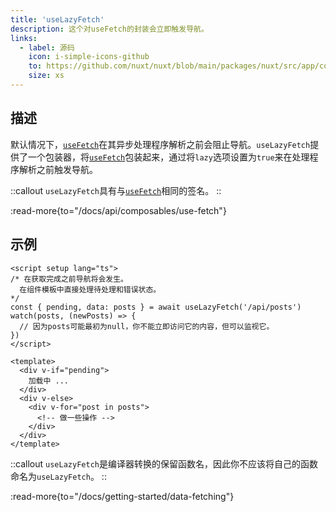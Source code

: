 ```yaml
---
title: 'useLazyFetch'
description: 这个对useFetch的封装会立即触发导航。
links:
  - label: 源码
    icon: i-simple-icons-github
    to: https://github.com/nuxt/nuxt/blob/main/packages/nuxt/src/app/composables/fetch.ts
    size: xs
---
```


## 描述

默认情况下，[`useFetch`](/docs/api/composables/use-fetch)在其异步处理程序解析之前会阻止导航。`useLazyFetch`提供了一个包装器，将[`useFetch`](/docs/api/composables/use-fetch)包装起来，通过将`lazy`选项设置为`true`来在处理程序解析之前触发导航。

::callout
`useLazyFetch`具有与[`useFetch`](/docs/api/composables/use-fetch)相同的签名。
::

:read-more{to="/docs/api/composables/use-fetch"}

## 示例

```vue [pages/index.vue]
<script setup lang="ts">
/* 在获取完成之前导航将会发生。
  在组件模板中直接处理待处理和错误状态。
*/
const { pending, data: posts } = await useLazyFetch('/api/posts')
watch(posts, (newPosts) => {
  // 因为posts可能最初为null，你不能立即访问它的内容，但可以监视它。
})
</script>

<template>
  <div v-if="pending">
    加载中 ...
  </div>
  <div v-else>
    <div v-for="post in posts">
      <!-- 做一些操作 -->
    </div>
  </div>
</template>
```

::callout
`useLazyFetch`是编译器转换的保留函数名，因此你不应该将自己的函数命名为`useLazyFetch`。
::

:read-more{to="/docs/getting-started/data-fetching"}
